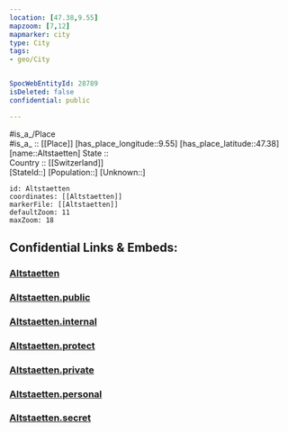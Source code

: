 ```yaml
---
location: [47.38,9.55] 
mapzoom: [7,12] 
mapmarker: city 
type: City
tags:
- geo/City


SpocWebEntityId: 28789
isDeleted: false
confidential: public

---
```

#is_a_/Place  
#is_a_ :: [[Place]] 
[has_place_longitude::9.55] 
[has_place_latitude::47.38] 
[name::Altstaetten] 
State ::  
Country :: [[Switzerland]]  
[StateId::] 
[Population::] 
[Unknown::] 


```leaflet
id: Altstaetten
coordinates: [[Altstaetten]] 
markerFile: [[Altstaetten]] 
defaultZoom: 11 
maxZoom: 18
```


## Confidential Links & Embeds: 

### [Altstaetten](/_Standards/Earth/Continent/Europe/Europe~Central/Switzerland/Switzerland~Cantons/St.Gallen,Canton/City/Altstaetten.md) 

### [Altstaetten.public](/_public/Earth/Continent/Europe/Europe~Central/Switzerland/Switzerland~Cantons/St.Gallen,Canton/City/Altstaetten.public.md) 

### [Altstaetten.internal](/_internal/Earth/Continent/Europe/Europe~Central/Switzerland/Switzerland~Cantons/St.Gallen,Canton/City/Altstaetten.internal.md) 

### [Altstaetten.protect](/_protect/Earth/Continent/Europe/Europe~Central/Switzerland/Switzerland~Cantons/St.Gallen,Canton/City/Altstaetten.protect.md) 

### [Altstaetten.private](/_private/Earth/Continent/Europe/Europe~Central/Switzerland/Switzerland~Cantons/St.Gallen,Canton/City/Altstaetten.private.md) 

### [Altstaetten.personal](/_personal/Earth/Continent/Europe/Europe~Central/Switzerland/Switzerland~Cantons/St.Gallen,Canton/City/Altstaetten.personal.md) 

### [Altstaetten.secret](/_secret/Earth/Continent/Europe/Europe~Central/Switzerland/Switzerland~Cantons/St.Gallen,Canton/City/Altstaetten.secret.md)

